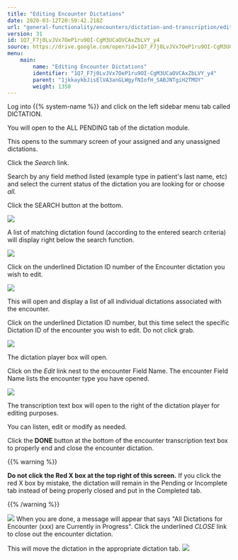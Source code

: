 ```yaml
---
title: "Editing Encounter Dictations"
date: 2020-03-12T20:59:42.218Z
url: "general-functionality/encounters/dictation-and-transcription/editing-encounter-dictations.html"
version: 31
id: 1Q7_F7j0LvJVx7OeP1ru9OI-CgM3UCaOVCAxZbLVY_y4
source: https://drive.google.com/open?id=1Q7_F7j0LvJVx7OeP1ru9OI-CgM3UCaOVCAxZbLVY_y4
menu:
    main:
        name: "Editing Encounter Dictations"
        identifier: "1Q7_F7j0LvJVx7OeP1ru9OI-CgM3UCaOVCAxZbLVY_y4"
        parent: "1jkkaykbJisElVA3anGLWgyfNIofH_SABJNTgiH2TMOY"
        weight: 1350
---
```

Log into {{% system-name %}} and click on the left sidebar menu tab called DICTATION.

You will open to the ALL PENDING tab of the dictation module.

This opens to the summary screen of your assigned and any unassigned dictations.

Click the *Search* link.

Search by any field method listed (example type in patient's last name, etc) and select the current status of the dictation you are looking for or choose *all.*

Click the SEARCH button at the bottom.

![](../../../external_files/418f07bc6db67f9bbf4c9dc883a4b070.png)

A list of matching dictation found (according to the entered search criteria) will display right below the search function.

![](../../../external_files/8cddab9ec2eea390cb5ac0273437a2d8.png)

Click on the underlined Dictation ID number of the Encounter dictation you wish to edit.

![](../../../external_files/8cddab9ec2eea390cb5ac0273437a2d8.png)

This will open and display a list of all individual dictations associated with the encounter.

Click on the underlined Dictation ID number, but this time select the specific Dictation ID of the encounter you wish to edit. Do not click grab.

![](../../../external_files/004b0424be7aadfbaa6f25e6a883d64d.png)

The dictation player box will open.

Click on the *Edit* link nest to the encounter Field Name. The encounter Field Name lists the encounter type you have opened.

![](../../../external_files/0bacaf2e09ef94022b197b53427c7e3c.png)

The transcription text box will open to the right of the dictation player for editing purposes.

You can listen, edit or modify as needed.

Click the **DONE** button at the bottom of the encounter transcription text box to properly end and close the encounter dictation.

{{% warning %}}

**Do not click the Red X box at the top right of this screen.** If you click the red X box by mistake, the dictation will remain in the Pending or Incomplete tab instead of being properly closed and put in the Completed tab.

{{% /warning %}}


![](../../../external_files/55f79308837c3859eebc3e1a9a7868da.png)
When you are done, a message will appear that says "All Dictations for Encounter (xxx) are Currently in Progress". Click the underlined *CLOSE* link to close out the encounter dictation.

This will move the dictation in the appropriate dictation tab.
![](../../../external_files/69c973dfd6e067ede6d5fcffcb3f5bb1.png)
